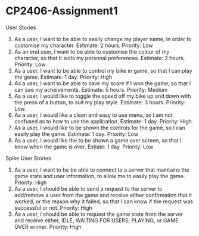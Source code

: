 # CP2406-Assignment1

User Stories
1. As a user, I want to be able to easily change my player name, in order to customise my character. Estimate: 2 hours. Priority: Low
2. As an end user, I want to be able to customise the colour of my character, so that it suits my personal preferences. Estimate: 2 hours. Priority: Low
4. As a user, I want to be able to control my bike in game, so that I can play the game. Estimate: 1 day. Priority: High
5. As a user, I want to be able to save my score if I won the game, so that I can see my acheivements. Estimate: 5 hours. Priority: Medium
6. As a user, I would like to toggle the speed off my bike up and down with the press of a button, to suit my play style. Estimate: 3 hours. Priority: Low.
7. As a user, I would like a clean and easy to use menu, so I am not confused as to how to use the application. Estimate: 1 day. Priority: High.
8. As a user, I would like to be shown the controls for the game, so I can easily play the game. Estimate: 1 day. Priority: Low
9. As a user, I would like the to be shown a game over screen, so that I know when the game is over. Estiate: 1 day. Priority: Low

Spike User Stories
1. As a user, I want to be be able to connect to a server that maintains the game state and user information, to allow me to easily play the game. Priority: High
2. As a user, I should be able to send a request to the server to add/remove a user from the game and receive either confirmation that it worked, or the reason why it failed, so that I can know if the request was successful or not. Priority: High
3. As a user, I should be able to request the game state from the server and receive either, IDLE, WAITING FOR USERS, PLAYING, or GAME OVER winner. Priority: High
